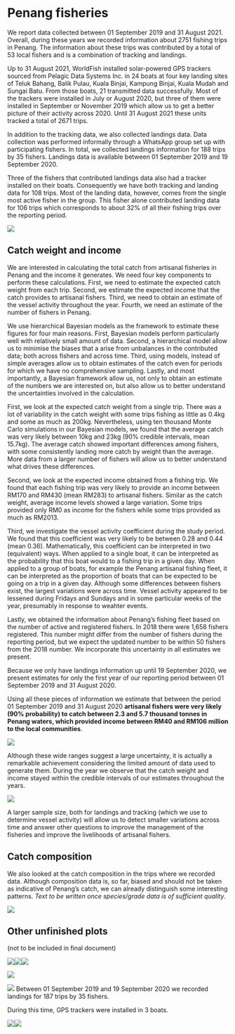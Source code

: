 Penang fisheries
================

We report data collected between 01 September 2019 and 31 August 2021.
Overall, during these years we recorded information about 2751 fishing
trips in Penang. The information about these trips was contributed by a
total of 53 local fishers and is a combination of tracking and landings.

Up to 31 August 2021, WorldFish installed solar-powered GPS trackers
sourced from Pelagic Data Systems Inc. in 24 boats at four key landing
sites of Teluk Bahang, Balik Pulau, Kuala Binjai, Kampung Binjai, Kuala
Mudah and Sungai Batu. From those boats, 21 transmitted data
successfully. Most of the trackers were installed in July or August
2020, but three of them were installed in September or November 2019
which allow us to get a better picture of their activity across 2020.
Until 31 August 2021 these units tracked a total of 2671 trips.

In addition to the tracking data, we also collected landings data. Data
collection was performed informally through a WhatsApp group set up with
participating fishers. In total, we collected landings information for
188 trips by 35 fishers. Landings data is available between 01 September
2019 and 19 September 2020.

Three of the fishers that contributed landings data also had a tracker
installed on their boats. Consequently we have both tracking and landing
data for 108 trips. Most of the landing data, however, comes from the
single most active fisher in the group. This fisher alone contributed
landing data for 106 trips which corresponds to about 32% of all their
fishing trips over the reporting period.

![](README_files/figure-gfm/tracks-figure-1.png)<!-- -->

## Catch weight and income

We are interested in calculating the total catch from artisanal
fisheries in Penang and the income it generates. We need four key
components to perform these calculations. First, we need to estimate the
expected catch weight from each trip. Second, we estimate the expected
income that the catch provides to artisanal fishers. Third, we need to
obtain an estimate of the vessel activity throughout the year. Fourth,
we need an estimate of the number of fishers in Penang.

We use hierarchical Bayesian models as the framework to estimate these
figures for four main reasons. First, Bayesian models perform
particularly well with relatively small amount of data. Second, a
hierarchical model allow us to minimise the biases that a arise from
unbalances in the contributed data; both across fishers and across time.
Third, using models, instead of simple averages allow us to obtain
estimates of the catch even for periods for which we have no
comprehensive sampling. Lastly, and most importantly, a Bayesian
framework allow us, not only to obtain an estimate of the numbers we are
interested on, but also allow us to better understand the uncertainties
involved in the calculation.

First, we look at the expected catch weight from a single trip. There
was a lot of variability in the catch weight with some trips fishing as
little as 0.4kg and some as much as 200kg. Nevertheless, using ten
thousand Monte Carlo simulations in our Bayesian models, we found that
the average catch was very likely between 10kg and 23kg (90% credible
intervals, mean 15.7kg). The average catch showed important differences
among fishers, with some consistently landing more catch by weight than
the average. More data from a larger number of fishers will allow us to
better understand what drives these differences.

Second, we look at the expected income obtained from a fishing trip. We
found that each fishing trip was very likely to provide an income
between RM170 and RM430 (mean RM283) to artisanal fishers. Similar as
the catch weight, average income levels showed a large variation. Some
trips provided only RM0 as income for the fishers while some trips
provided as much as RM2013.

Third, we investigate the vessel activity coefficient during the study
period. We found that this coefficient was very likely to be between
0.28 and 0.44 (mean 0.36). Mathematically, this coefficient can be
interpreted in two (equivalent) ways. When applied to a single boat, it
can be interpreted as the probability that this boat would to a fishing
trip in a given day. When applied to a group of boats, for example the
Penang artisanal fishing fleet, it can be interpreted as the proportion
of boats that can be expected to be going on a trip in a given day.
Although some differences between fishers exist, the largest variations
were across time. Vessel activity appeared to be lessened during Fridays
and Sundays and in some particular weeks of the year, presumably in
response to weahter events.

Lastly, we obtained the information about Penang’s fishing fleet based
on the number of active and registered fishers. In 2018 there were 1,658
fishers registered. This number might differ from the number of fishers
during the reporting period, but we expect the updated number to be
within 50 fishers from the 2018 number. We incorporate this uncertainty
in all estimates we present.

Because we only have landings information up until 19 September 2020, we
present estimates for only the first year of our reporting period
between 01 September 2019 and 31 August 2020.

Using all these pieces of information we estimate that between the
period 01 September 2019 and 31 August 2020 **artisanal fishers were
very likely (90% probability) to catch between 2.3 and 5.7 thousand
tonnes in Penang waters, which provided income between RM40 and RM106
million to the local communities**.

![](README_files/figure-gfm/annual-figure-1.png)<!-- -->

Although these wide ranges suggest a large uncertainty, it is actually a
remarkable achievement considering the limited amount of data used to
generate them. During the year we observe that the catch weight and
income stayed within the credible intervals of our estimates throughout
the years.

![](README_files/figure-gfm/timeseries-figure-1.png)<!-- -->

A larger sample size, both for landings and tracking (which we use to
determine vessel activity) will allow us to detect smaller variations
across time and answer other questions to improve the management of the
fisheries and improve the livelihoods of artisanal fishers.

## Catch composition

We also looked at the catch composition in the trips where we recorded
data. Although composition data is, so far, biased and should not be
taken as indicative of Penang’s catch, we can already distinguish some
interesting patterns. *Text to be written once species/grade data is of
sufficient quality*.

![](README_files/figure-gfm/catch-composition-figure-1.png)<!-- -->

## Other unfinished plots

(not to be included in final document)

![](README_files/figure-gfm/unnamed-chunk-1-1.png)<!-- -->![](README_files/figure-gfm/unnamed-chunk-1-2.png)<!-- -->![](README_files/figure-gfm/unnamed-chunk-1-3.png)<!-- -->

![](README_files/figure-gfm/unnamed-chunk-3-1.png)<!-- -->

![](README_files/figure-gfm/unnamed-chunk-4-1.png)<!-- --> Between 01
September 2019 and 19 September 2020 we recorded landings for 187 trips
by 35 fishers.

During this time, GPS trackers were installed in 3 boats.

![](README_files/figure-gfm/unnamed-chunk-5-1.png)<!-- -->![](README_files/figure-gfm/unnamed-chunk-5-2.png)<!-- -->
